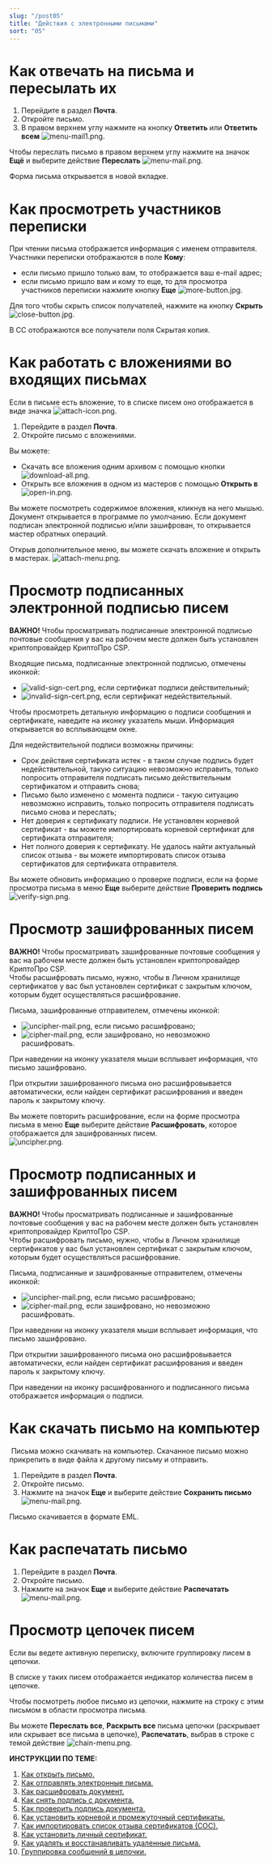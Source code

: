 ```yaml
---
slug: "/post05"
title: "Действия с электронными письмами"
sort: "05"
---
```


# Как отвечать на письма  и пересылать их

1. Перейдите в раздел **Почта**.
2. Откройте письмо.
3. В правом верхнем углу нажмите на кнопку **Ответить** или **Ответить всем** ![menu-mail1.png](./images/menu-mail1.png "Ответить").  

Чтобы переслать письмо в правом верхнем углу нажмите на значок  **Ещё**  и выберите действие **Переслать** ![menu-mail.png](./images/menu-mail.png "Ответить").

Форма письма открывается в новой вкладке.  

# Как просмотреть участников переписки

При чтении письма отображается информация с именем отправителя.  
Участники переписки отображаются в поле **Кому**: 
- если письмо пришло только вам, то отображается ваш e-mail адрес;
- если письмо пришло вам и кому то еще, то для просмотра участников переписки нажмите кнопку **Еще** ![more-button.jpg](./images/more-button.jpg "Еще"). 
 
Для того чтобы скрыть список получателей, нажмите на кнопку **Скрыть** ![close-button.jpg](./images/close-button.jpg "Скрыть").


В CC отображаются все получатели поля Скрытая копия. 

# Как работать с вложениями во входящих письмах

Если в письме есть вложение, то в списке писем оно отображается в виде значка ![attach-icon.png](./images/attach-icon.png "Иконка наличия вложения в письме").  

1. Перейдите в раздел **Почта**.
2. Откройте письмо с вложениями.   

Вы можете:
- Скачать все вложения одним архивом с помощью кнопки ![download-all.png](./images/download-all.png "Скачать все").  
- Открыть все вложения в одном из мастеров с помощью **Открыть в** ![open-in.png](./images/open-in.png "Открыть в").

Вы можете посмотреть содержимое вложения, кликнув на него мышью. Документ открывается в программе по умолчанию. Если документ подписан электронной подписью и/или зашифрован, то открывается мастер обратных операций.  

Открыв дополнительное меню, вы можете скачать вложение и открыть в мастерах.
![attach-menu.png](./images/attach-menu.png "Меню действий с вложением").  

# Просмотр подписанных электронной подписью писем  

**ВАЖНО!**  Чтобы просматривать подписанные электронной подписью почтовые сообщения у вас на рабочем месте должен быть установлен криптопровайдер КриптоПро CSP.

Входящие письма, подписанные электронной подписью, отмечены иконкой:

- ![valid-sign-cert.png](./images/valid-sign-cert.png "Действительный"), если сертификат подписи действительный;
- ![invalid-sign-cert.png](./images/invalid-sign-cert.png "Недействительный"), если сертификат недействительный.

Чтобы просмотреть детальную информацию о подписи сообщения и сертификате, наведите на иконку указатель мыши. Информация открывается во всплывающем окне. 

Для недействительной подписи возможны причины:
- Срок действия сертификата истек - в таком случае подпись будет недействительной, такую ситуацию невозможно исправить, только попросить отправителя подписать письмо действительным сертификатом и отправить снова;  
- Письмо было изменено с момента подписи - такую ситуацию невозможно исправить, только попросить отправителя подписать письмо снова и переслать;   
- Нет доверия к сертификату подписи. Не установлен корневой сертификат - вы можете импортировать корневой сертификат для сертификата отправителя; 
- Нет полного доверия к сертификату. Не удалось найти актуальный список отзыва - вы можете  импортировать список отзыва сертификатов для сертификата отправителя.
  
Вы можете обновить информацию о проверке подписи, если на форме просмотра письма в меню **Еще** выберите действие **Проверить подпись**  
![verify-sign.png](./images/verify-sign.png "Проверить подпись").

# Просмотр зашифрованных писем  

**ВАЖНО!**  Чтобы просматривать зашифрованные почтовые сообщения у вас на рабочем месте должен быть установлен криптопровайдер КриптоПро CSP.  
Чтобы расшифровать письмо, нужно, чтобы в Личном хранилище сертификатов у вас был установлен сертификат с закрытым ключом, которым будет осуществляться расшифрование. 

Письма, зашифрованные отправителем, отмечены иконкой:

- ![uncipher-mail.png](./images/uncipher-mail.png "Расшифровано"), если письмо расшифровано;
- ![cipher-mail.png](./images/cipher-mail.png "Невозможно расшифровать"), если зашифровано, но невозможно расшифровать.

При наведении на иконку указателя мыши всплывает информация, что письмо зашифровано. 

При открытии зашифрованного письма оно расшифровывается автоматически, если найден сертификат расшифрования и введен пароль к закрытому ключу.

Вы можете повторить расшифрование, если на форме просмотра письма в меню **Еще** выберите действие **Расшифровать**, которое отображается для зашифрованных писем.  
![uncipher.png](./images/uncipher.png "Расшифровать").  

# Просмотр подписанных и зашифрованных писем  

**ВАЖНО!**  Чтобы просматривать подписанные и зашифрованные почтовые сообщения у вас на рабочем месте должен быть установлен криптопровайдер КриптоПро CSP.  
Чтобы расшифровать письмо, нужно, чтобы в Личном хранилище сертификатов у вас был установлен сертификат с закрытым ключом, которым будет осуществляться расшифрование.  


Письма, подписанные и зашифрованные отправителем, отмечены иконкой:

- ![uncipher-mail.png](./images/uncipher-mail.png "Расшифровано"), если письмо расшифровано;
- ![cipher-mail.png](./images/cipher-mail.png "Невозможно расшифровать"), если зашифровано, но невозможно расшифровать.

При наведении на иконку указателя мыши всплывает информация, что письмо зашифровано. 

При открытии зашифрованного письма оно расшифровывается автоматически, если найден сертификат расшифрования и введен пароль к закрытому ключу.

При наведении на иконку расшифрованного и подписанного письма отображается информация о подписи.

# Как скачать письмо на компьютер
​
Письма можно скачивать на компьютер. Скачанное письмо можно прикрепить в виде файла к другому письму и отправить.

1. Перейдите в раздел **Почта**.
2. Откройте письмо.
3. Нажмите на значок **Еще** и выберите действие **Сохранить письмо** ![menu-mail.png](./images/menu-mail.png "Сохранить письмо").

Письмо скачивается в формате EML.

# Как распечатать письмо 

1. Перейдите в раздел **Почта**.
2. Откройте письмо.
3. Нажмите на значок **Еще** и выберите действие **Распечатать** 
   ![menu-mail.png](./images/menu-mail.png "Распечатать").  

# Просмотр цепочек писем 

Если вы ведете активную переписку, включите группировку писем в цепочки.    

В списке у таких писем отображается индикатор количества писем в цепочке.  

Чтобы посмотреть любое письмо из цепочки, нажмите на строку с этим письмом в области просмотра письма.   

Вы можете **Переслать все**, **Раскрыть все** письма цепочки (раскрывает или скрывает все письма в цепочке), **Распечатать**, выбрав в строке с темой действие  ![chain-menu.png](./images/chain-menu.png "Меню действий для цепочки писем").   

**ИНСТРУКЦИИ ПО ТЕМЕ:**  
1. [Как открыть письмо.](https://docs.cryptoarm.ru/06-v3.2-Beta/003-mail/view-mail)  
2. [Как отправлять электронные письма.](https://docs.cryptoarm.ru/06-v3.2-Beta/003-mail/send-mail)  
3. [Как расшифровать документ.](https://docs.cryptoarm.ru/06-v3.2-Beta/004-documents/decrypt)   
4. [Как снять подпись с документа.](https://docs.cryptoarm.ru/06-v3.2-Beta/004-documents/remove-sign)   
5. [Как проверить подпись документа.](https://docs.cryptoarm.ru/06-v3.2-Beta/004-documents/verify)   
6. [Как установить корневой и промежуточный сертификаты.](https://docs.cryptoarm.ru/06-v3.2-Beta/008-certs/import-UC-certs)  
7. [Как импортировать список отзыва сертификатов (СОС).](https://docs.cryptoarm.ru/06-v3.2-Beta/008-certs/import-crl)  
8. [Как установить личный сертификат.](https://docs.cryptoarm.ru/06-v3.2-Beta/008-certs/import-my-cert)  
9. [Как удалять и восстанавливать удаленные письма.](https://docs.cryptoarm.ru/06-v3.2-Beta/003-mail/delete-mail)  
10. [Группировка сообщений в цепочки.](https://docs.cryptoarm.ru/06-v3.2-Beta/003-mail/chain-mail)  